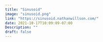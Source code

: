 ```yaml
---
title: "Sinusoid"
image: "sinusoid.png"
link: "https://sinusoid.nathanwillson.com/"
date: 2021-10-17T10:09:09-07:00
Description: ""
draft: false
---
```

